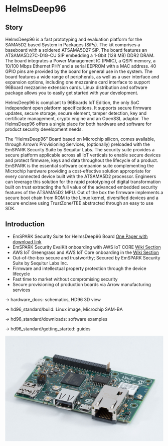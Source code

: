 HelmsDeep96
====================================================

Story
------------------------
HelmsDeep96 is a fast prototyping and evaluation platform for the SAMA5D2 based System in Packages (SiPs). The kit comprises a baseboard with a soldered ATSAMA5D27 SiP. The board features an ATSAMA5D27C-D1G-CU SIP embedding a 1-Gbit (128 MB) DDR2 DRAM.  The board integrates a Power Management IC (PMIC), a QSPI memory, a 10/100 Mbps Ethernet PHY and a serial EEPROM with a MAC address. 40 GPIO pins are provided by the board for general use in the system. The board features a wide range of peripherals, as well as a user interface and expansion options, including one mezzanine card interface to support 96Board mezzanine extension cards. Linux distribution and software package allows you to easily get started with your development.

HelmsDeep96 is compliant to 96Boards IoT Edition, the only SoC independent open platform specifications. It supports secure firmware updates, secure storage, secure element, tamper detection, key and certificate management, crypto engine and an OpenSSL adaptor. The HelmsDeep96 offers a single place for both hardware and software for product security development needs. 

The “HelmsDeep96” Board based on Microchip silicon, comes available, through Arrow’s Provisioning Services, (optionally) preloaded with the EmSPARK Security Suite by Sequitur Labs. The security suite provides a secure platform applicable across all IoT verticals to enable secure devices and protect firmware, keys and data throughout the lifecycle of a product. EmSPARK is the essential software companion suite complementing the Microchip hardware providing a cost-effective solution appropriate for every connected device built with the ATSAMA5D2 processor. Engineers can leverage this solution for the rapid prototyping of digital transformation built on trust extracting the full value of the advanced embedded security features of the ATSAMA5D2 MPU. Out of the box the firmware implements a secure boot chain from ROM to the Linux kernel, diversified devices and a secure enclave using TrustZone/TEE abstracted through an easy to use SDK. 




Introduction
------------------------
- EmSPARK Security Suite for HelmsDeep96 Board [One Pager with download link](https://github.com/ArrowElectronics/hd96/blob/master/hd96_trusted_platform/EmSPARKSecuritySuite_ForHelmsDeep96_OnePagerFlyer_FINAL_12122019.pdf) 
- EmSPARK Security EvalKit onboarding with AWS IoT CORE [Wiki Section](https://github.com/ArrowElectronics/hd96/wiki)
- AWS IoT Greengrass and AWS IoT Core onboarding in the [Wiki Section](https://github.com/ArrowElectronics/hd96/wiki)
-	Out-of-the-box secure and trustworthy; Secured by EmSPARK Security Suite by Sequitur Labs Inc.
-	Firmware and intellectual property protection through the device lifecycle
-	Fast time to market without compromising security 
-	Secure provisioning of production boards via Arrow manufacturing services

-> hardware_docs: schematics, HD96 3D view

-> hd96_standard/build: Linux image, Microchip SAM-BA

-> hd96_standard/downloads: software examples

-> hd96_standard/getting_started: guides

![HelmsDeep96](https://github.com/ArrowElectronics/hd96/blob/master/hardware_docs/pics/IMG_8810.jpg)
